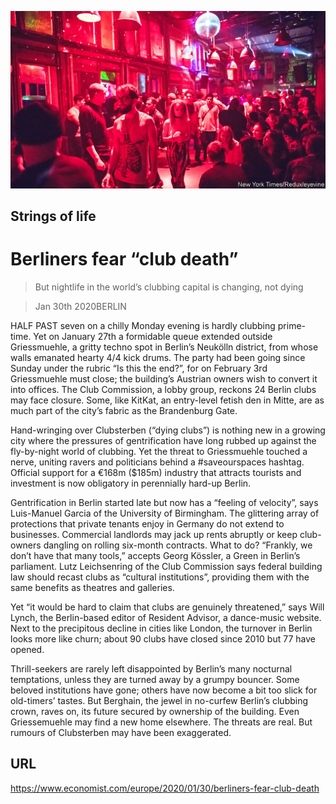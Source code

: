 ![](./images/20200201_EUP002_0.jpg)

## Strings of life

# Berliners fear “club death”

> But nightlife in the world’s clubbing capital is changing, not dying

> Jan 30th 2020BERLIN

HALF PAST seven on a chilly Monday evening is hardly clubbing prime-time. Yet on January 27th a formidable queue extended outside Griessmuehle, a gritty techno spot in Berlin’s Neukölln district, from whose walls emanated hearty 4/4 kick drums. The party had been going since Sunday under the rubric “Is this the end?”, for on February 3rd Griessmuehle must close; the building’s Austrian owners wish to convert it into offices. The Club Commission, a lobby group, reckons 24 Berlin clubs may face closure. Some, like KitKat, an entry-level fetish den in Mitte, are as much part of the city’s fabric as the Brandenburg Gate.

Hand-wringing over Clubsterben (“dying clubs”) is nothing new in a growing city where the pressures of gentrification have long rubbed up against the fly-by-night world of clubbing. Yet the threat to Griessmuehle touched a nerve, uniting ravers and politicians behind a #saveourspaces hashtag. Official support for a €168m ($185m) industry that attracts tourists and investment is now obligatory in perennially hard-up Berlin.

Gentrification in Berlin started late but now has a “feeling of velocity”, says Luis-Manuel Garcia of the University of Birmingham. The glittering array of protections that private tenants enjoy in Germany do not extend to businesses. Commercial landlords may jack up rents abruptly or keep club-owners dangling on rolling six-month contracts. What to do? “Frankly, we don’t have that many tools,” accepts Georg Kössler, a Green in Berlin’s parliament. Lutz Leichsenring of the Club Commission says federal building law should recast clubs as “cultural institutions”, providing them with the same benefits as theatres and galleries.

Yet “it would be hard to claim that clubs are genuinely threatened,” says Will Lynch, the Berlin-based editor of Resident Advisor, a dance-music website. Next to the precipitous decline in cities like London, the turnover in Berlin looks more like churn; about 90 clubs have closed since 2010 but 77 have opened.

Thrill-seekers are rarely left disappointed by Berlin’s many nocturnal temptations, unless they are turned away by a grumpy bouncer. Some beloved institutions have gone; others have now become a bit too slick for old-timers’ tastes. But Berghain, the jewel in no-curfew Berlin’s clubbing crown, raves on, its future secured by ownership of the building. Even Griessemuehle may find a new home elsewhere. The threats are real. But rumours of Clubsterben may have been exaggerated.

## URL

https://www.economist.com/europe/2020/01/30/berliners-fear-club-death
